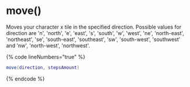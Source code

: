 # move()

Moves your character x tile in the specified direction. Possible values for direction are 'n', 'north', 'e', 'east', 's', 'south', 'w', 'west', 'ne', 'north-east', 'northeast', 'se', 'south-east', 'southeast', 'sw', 'south-west', 'southwest' and 'nw', 'north-west', 'northwest'.


{% code lineNumbers="true" %}
```lua
move(direction, stepsAmount)
```
{% endcode %}